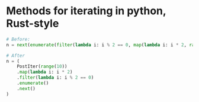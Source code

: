# Methods for iterating in python, Rust-style
```python
# Before:
n = next(enumerate(filter(lambda i: i % 2 == 0, map(lambda i: i * 2, range(10)))))

# After
n = (
    PostIter(range(10))
    .map(lambda i: i * 2)
    .filter(lambda i: i % 2 == 0)
    .enumerate()
    .next()
)
```
